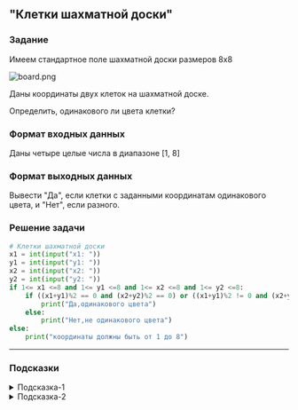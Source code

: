 ## "Клетки шахматной доски"

### Задание

Имеем стандартное поле шахматной доски размеров 8x8

![board.png](img/board.png)

Даны координаты двух клеток на шахматной доске.

Определить, одинакового ли цвета клетки?

### Формат входных данных

Даны четыре целые числа в диапазоне [1, 8]

### Формат выходных данных

Вывести "Да", если клетки с заданными координатам одинакового цвета, и "Нет", если разного.

### Решение задачи

```python
# Клетки шахматной доски
x1 = int(input("x1: "))
y1 = int(input("y1: "))
x2 = int(input("x2: "))
y2 = int(input("y2: "))
if 1<= x1 <=8 and 1<= y1 <=8 and 1<= x2 <=8 and 1<= y2 <=8:
    if ((x1+y1)%2 == 0 and (x2+y2)%2 == 0) or ((x1+y1)%2 != 0 and (x2+y2)%2 != 0):
        print("Да,одинакового цвета")
    else:
        print("Нет,не одинакового цвета")
else:
    print("координаты должны быть от 1 до 8")
```

---

### Подсказки

<details>
<summary>Подсказка-1</summary>
Условие для проверки четности числа:

```python
n % 2 == 0
```

</details>

<details>
<summary>Подсказка-2</summary>
Сумма двух нечетных чисел, всегда четная.
</details>
